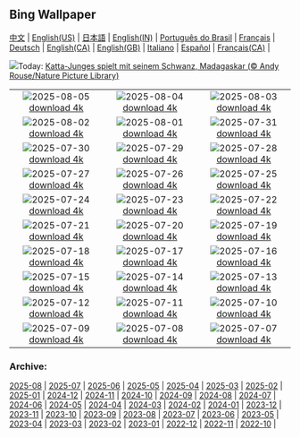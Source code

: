 ## Bing Wallpaper
[中文](README.md) |                     [English(US)](en-US.md) |                     [日本語](ja-JP.md) |                     [English(IN)](en-IN.md) |                     [Português do Brasil](pt-BR.md) |                     [Français](fr-FR.md) |                     [Deutsch](de-DE.md) |                     [English(CA)](en-CA.md) |                     [English(GB)](en-GB.md) |                     [Italiano](it-IT.md) |                     [Español](es-ES.md) |                     [Français(CA)](fr-CA.md) |                    

![](https://www.bing.com/th?id=OHR.BabyLemur_DE-DE7888318090_UHD.jpg&w=1000)Today: [Katta-Junges spielt mit seinem Schwanz, Madagaskar (© Andy Rouse/Nature Picture Library)](https://www.bing.com/th?id=OHR.BabyLemur_DE-DE7888318090_UHD.jpg)

|      |      |      |
| :----: | :----: | :----: |
|![](https://www.bing.com/th?id=OHR.PoppyfieldAdelschlag_DE-DE8788732067_UHD.jpg&pid=hp&w=384&h=216&rs=1&c=4)2025-08-05 [download 4k](https://www.bing.com/th?id=OHR.PoppyfieldAdelschlag_DE-DE8788732067_UHD.jpg)|![](https://www.bing.com/th?id=OHR.LaplandOwl_DE-DE9006060436_UHD.jpg&pid=hp&w=384&h=216&rs=1&c=4)2025-08-04 [download 4k](https://www.bing.com/th?id=OHR.LaplandOwl_DE-DE9006060436_UHD.jpg)|![](https://www.bing.com/th?id=OHR.HappySunflower_DE-DE9238055118_UHD.jpg&pid=hp&w=384&h=216&rs=1&c=4)2025-08-03 [download 4k](https://www.bing.com/th?id=OHR.HappySunflower_DE-DE9238055118_UHD.jpg)|
|![](https://www.bing.com/th?id=OHR.HerrenhaeuserHannover_DE-DE9700830017_UHD.jpg&pid=hp&w=384&h=216&rs=1&c=4)2025-08-02 [download 4k](https://www.bing.com/th?id=OHR.HerrenhaeuserHannover_DE-DE9700830017_UHD.jpg)|![](https://www.bing.com/th?id=OHR.EdinburghFringe_DE-DE9968170483_UHD.jpg&pid=hp&w=384&h=216&rs=1&c=4)2025-08-01 [download 4k](https://www.bing.com/th?id=OHR.EdinburghFringe_DE-DE9968170483_UHD.jpg)|![](https://www.bing.com/th?id=OHR.NaPaliKauai_DE-DE7014828359_UHD.jpg&pid=hp&w=384&h=216&rs=1&c=4)2025-07-31 [download 4k](https://www.bing.com/th?id=OHR.NaPaliKauai_DE-DE7014828359_UHD.jpg)|
|![](https://www.bing.com/th?id=OHR.SaypeDubai_DE-DE6760709663_UHD.jpg&pid=hp&w=384&h=216&rs=1&c=4)2025-07-30 [download 4k](https://www.bing.com/th?id=OHR.SaypeDubai_DE-DE6760709663_UHD.jpg)|![](https://www.bing.com/th?id=OHR.TigerDay_DE-DE7296947889_UHD.jpg&pid=hp&w=384&h=216&rs=1&c=4)2025-07-29 [download 4k](https://www.bing.com/th?id=OHR.TigerDay_DE-DE7296947889_UHD.jpg)|![](https://www.bing.com/th?id=OHR.MongoliaYurts_DE-DE5983216675_UHD.jpg&pid=hp&w=384&h=216&rs=1&c=4)2025-07-28 [download 4k](https://www.bing.com/th?id=OHR.MongoliaYurts_DE-DE5983216675_UHD.jpg)|
|![](https://www.bing.com/th?id=OHR.BlackfinBarracuda_DE-DE5710611584_UHD.jpg&pid=hp&w=384&h=216&rs=1&c=4)2025-07-27 [download 4k](https://www.bing.com/th?id=OHR.BlackfinBarracuda_DE-DE5710611584_UHD.jpg)|![](https://www.bing.com/th?id=OHR.MangroveTwilight_DE-DE5475424156_UHD.jpg&pid=hp&w=384&h=216&rs=1&c=4)2025-07-26 [download 4k](https://www.bing.com/th?id=OHR.MangroveTwilight_DE-DE5475424156_UHD.jpg)|![](https://www.bing.com/th?id=OHR.LasPalmas_DE-DE5219971738_UHD.jpg&pid=hp&w=384&h=216&rs=1&c=4)2025-07-25 [download 4k](https://www.bing.com/th?id=OHR.LasPalmas_DE-DE5219971738_UHD.jpg)|
|![](https://www.bing.com/th?id=OHR.BayreuthTheatre_DE-DE1209418300_UHD.jpg&pid=hp&w=384&h=216&rs=1&c=4)2025-07-24 [download 4k](https://www.bing.com/th?id=OHR.BayreuthTheatre_DE-DE1209418300_UHD.jpg)|![](https://www.bing.com/th?id=OHR.VaticanCity_DE-DE5887283665_UHD.jpg&pid=hp&w=384&h=216&rs=1&c=4)2025-07-23 [download 4k](https://www.bing.com/th?id=OHR.VaticanCity_DE-DE5887283665_UHD.jpg)|![](https://www.bing.com/th?id=OHR.BadlandsSunset_DE-DE6485321128_UHD.jpg&pid=hp&w=384&h=216&rs=1&c=4)2025-07-22 [download 4k](https://www.bing.com/th?id=OHR.BadlandsSunset_DE-DE6485321128_UHD.jpg)|
|![](https://www.bing.com/th?id=OHR.AcroporaReef_DE-DE6392050074_UHD.jpg&pid=hp&w=384&h=216&rs=1&c=4)2025-07-21 [download 4k](https://www.bing.com/th?id=OHR.AcroporaReef_DE-DE6392050074_UHD.jpg)|![](https://www.bing.com/th?id=OHR.BigMoon_DE-DE6584424311_UHD.jpg&pid=hp&w=384&h=216&rs=1&c=4)2025-07-20 [download 4k](https://www.bing.com/th?id=OHR.BigMoon_DE-DE6584424311_UHD.jpg)|![](https://www.bing.com/th?id=OHR.MothWeek_DE-DE7350997027_UHD.jpg&pid=hp&w=384&h=216&rs=1&c=4)2025-07-19 [download 4k](https://www.bing.com/th?id=OHR.MothWeek_DE-DE7350997027_UHD.jpg)|
|![](https://www.bing.com/th?id=OHR.MiravetSpain_DE-DE1175039382_UHD.jpg&pid=hp&w=384&h=216&rs=1&c=4)2025-07-18 [download 4k](https://www.bing.com/th?id=OHR.MiravetSpain_DE-DE1175039382_UHD.jpg)|![](https://www.bing.com/th?id=OHR.LavenderWesterhever_DE-DE4832117412_UHD.jpg&pid=hp&w=384&h=216&rs=1&c=4)2025-07-17 [download 4k](https://www.bing.com/th?id=OHR.LavenderWesterhever_DE-DE4832117412_UHD.jpg)|![](https://www.bing.com/th?id=OHR.TemplePhilae_DE-DE7883088350_UHD.jpg&pid=hp&w=384&h=216&rs=1&c=4)2025-07-16 [download 4k](https://www.bing.com/th?id=OHR.TemplePhilae_DE-DE7883088350_UHD.jpg)|
|![](https://www.bing.com/th?id=OHR.PerseidsPine_DE-DE7245690852_UHD.jpg&pid=hp&w=384&h=216&rs=1&c=4)2025-07-15 [download 4k](https://www.bing.com/th?id=OHR.PerseidsPine_DE-DE7245690852_UHD.jpg)|![](https://www.bing.com/th?id=OHR.YoungShark_DE-DE7165248670_UHD.jpg&pid=hp&w=384&h=216&rs=1&c=4)2025-07-14 [download 4k](https://www.bing.com/th?id=OHR.YoungShark_DE-DE7165248670_UHD.jpg)|![](https://www.bing.com/th?id=OHR.BasaltColumns_DE-DE6897663571_UHD.jpg&pid=hp&w=384&h=216&rs=1&c=4)2025-07-13 [download 4k](https://www.bing.com/th?id=OHR.BasaltColumns_DE-DE6897663571_UHD.jpg)|
|![](https://www.bing.com/th?id=OHR.ThomsonGazelle_DE-DE6657498392_UHD.jpg&pid=hp&w=384&h=216&rs=1&c=4)2025-07-12 [download 4k](https://www.bing.com/th?id=OHR.ThomsonGazelle_DE-DE6657498392_UHD.jpg)|![](https://www.bing.com/th?id=OHR.TokyoSunrise_DE-DE6224327686_UHD.jpg&pid=hp&w=384&h=216&rs=1&c=4)2025-07-11 [download 4k](https://www.bing.com/th?id=OHR.TokyoSunrise_DE-DE6224327686_UHD.jpg)|![](https://www.bing.com/th?id=OHR.BahamaBlues_DE-DE5750119392_UHD.jpg&pid=hp&w=384&h=216&rs=1&c=4)2025-07-10 [download 4k](https://www.bing.com/th?id=OHR.BahamaBlues_DE-DE5750119392_UHD.jpg)|
|![](https://www.bing.com/th?id=OHR.ConstitucionStation_DE-DE6862611016_UHD.jpg&pid=hp&w=384&h=216&rs=1&c=4)2025-07-09 [download 4k](https://www.bing.com/th?id=OHR.ConstitucionStation_DE-DE6862611016_UHD.jpg)|![](https://www.bing.com/th?id=OHR.SecedaPeak_DE-DE7304303596_UHD.jpg&pid=hp&w=384&h=216&rs=1&c=4)2025-07-08 [download 4k](https://www.bing.com/th?id=OHR.SecedaPeak_DE-DE7304303596_UHD.jpg)|![](https://www.bing.com/th?id=OHR.ShetlandGannets_DE-DE8492203831_UHD.jpg&pid=hp&w=384&h=216&rs=1&c=4)2025-07-07 [download 4k](https://www.bing.com/th?id=OHR.ShetlandGannets_DE-DE8492203831_UHD.jpg)|


### Archive:
[2025-08](archive/de-DE/202508/README.md) | [2025-07](archive/de-DE/202507/README.md) | [2025-06](archive/de-DE/202506/README.md) | [2025-05](archive/de-DE/202505/README.md) | [2025-04](archive/de-DE/202504/README.md) | [2025-03](archive/de-DE/202503/README.md) | [2025-02](archive/de-DE/202502/README.md) | [2025-01](archive/de-DE/202501/README.md) | [2024-12](archive/de-DE/202412/README.md) | [2024-11](archive/de-DE/202411/README.md) | [2024-10](archive/de-DE/202410/README.md) | [2024-09](archive/de-DE/202409/README.md) | [2024-08](archive/de-DE/202408/README.md) | [2024-07](archive/de-DE/202407/README.md) | [2024-06](archive/de-DE/202406/README.md) | [2024-05](archive/de-DE/202405/README.md) | [2024-04](archive/de-DE/202404/README.md) | [2024-03](archive/de-DE/202403/README.md) | [2024-02](archive/de-DE/202402/README.md) | [2024-01](archive/de-DE/202401/README.md) | [2023-12](archive/de-DE/202312/README.md) | [2023-11](archive/de-DE/202311/README.md) | [2023-10](archive/de-DE/202310/README.md) | [2023-09](archive/de-DE/202309/README.md) | [2023-08](archive/de-DE/202308/README.md) | [2023-07](archive/de-DE/202307/README.md) | [2023-06](archive/de-DE/202306/README.md) | [2023-05](archive/de-DE/202305/README.md) | [2023-04](archive/de-DE/202304/README.md) | [2023-03](archive/de-DE/202303/README.md) | [2023-02](archive/de-DE/202302/README.md) | [2023-01](archive/de-DE/202301/README.md) | [2022-12](archive/de-DE/202212/README.md) | [2022-11](archive/de-DE/202211/README.md) | [2022-10](archive/de-DE/202210/README.md) | 